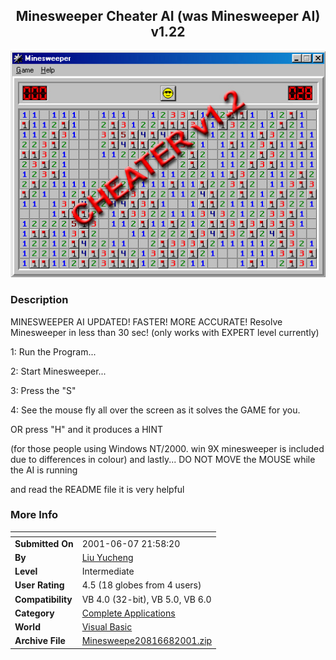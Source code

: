 ﻿<div align="center">

## Minesweeper Cheater AI \(was Minesweeper AI\) v1\.22

<img src="PIC200168942151857.jpg">
</div>

### Description

MINESWEEPER AI UPDATED! FASTER! MORE ACCURATE! Resolve Minesweeper in less than 30 sec! (only works with EXPERT level currently)

1: Run the Program...

2: Start Minesweeper...

3: Press the "S"

4: See the mouse fly all over the screen as it solves the GAME for you.

OR press "H" and it produces a HINT

(for those people using Windows NT/2000. win 9X minesweeper is included due to differences in colour) and lastly... DO NOT MOVE the MOUSE while the AI is running

and read the README file it is very helpful
 
### More Info
 


<span>             |<span>
---                |---
**Submitted On**   |2001-06-07 21:58:20
**By**             |[Liu Yucheng](https://github.com/Planet-Source-Code/PSCIndex/blob/master/ByAuthor/liu-yucheng.md)
**Level**          |Intermediate
**User Rating**    |4.5 (18 globes from 4 users)
**Compatibility**  |VB 4\.0 \(32\-bit\), VB 5\.0, VB 6\.0
**Category**       |[Complete Applications](https://github.com/Planet-Source-Code/PSCIndex/blob/master/ByCategory/complete-applications__1-27.md)
**World**          |[Visual Basic](https://github.com/Planet-Source-Code/PSCIndex/blob/master/ByWorld/visual-basic.md)
**Archive File**   |[Minesweepe20816682001\.zip](https://github.com/Planet-Source-Code/liu-yucheng-minesweeper-cheater-ai-was-minesweeper-ai-v1-22__1-23888/archive/master.zip)









